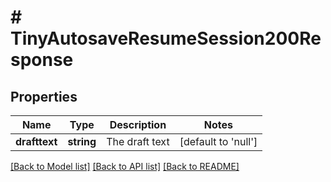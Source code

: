 # # TinyAutosaveResumeSession200Response

## Properties

Name | Type | Description | Notes
------------ | ------------- | ------------- | -------------
**drafttext** | **string** | The draft text | [default to 'null']

[[Back to Model list]](../../README.md#models) [[Back to API list]](../../README.md#endpoints) [[Back to README]](../../README.md)
